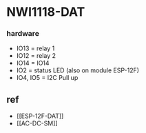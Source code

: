 # NWI1118-DAT

### hardware 

- IO13 = relay 1
- IO12 = relay 2 
- IO14 = IO14
- IO2  = status LED (also on module ESP-12F)
- IO4, IO5 = I2C Pull up 


## ref 
- [[ESP-12F-DAT]]
- [[AC-DC-SM]]